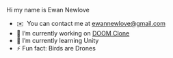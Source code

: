 Hi my name is Ewan Newlove
- ✉️  You can contact me at [ewannewlove@gmail.com](mailto:ewannewlove@gmail.com)
- 🔭 I’m currently working on [DOOM Clone](https://github.com/BirdsArentRea1/DOOM-Clone)
- 🌱 I’m currently learning Unity
- ⚡ Fun fact: Birds are Drones
